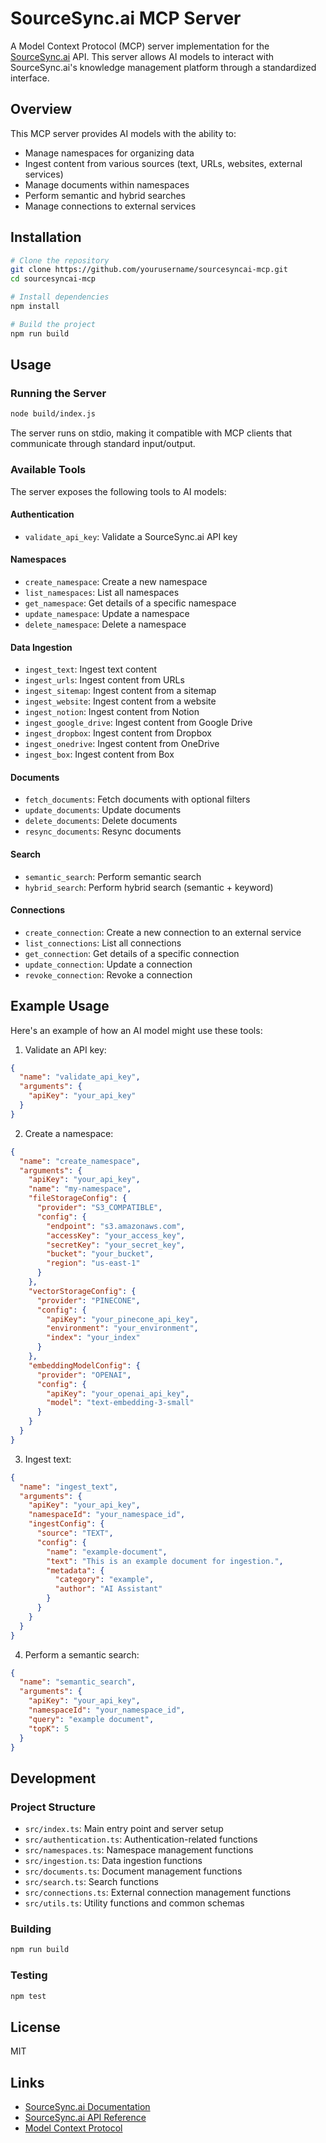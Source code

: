 # SourceSync.ai MCP Server

A Model Context Protocol (MCP) server implementation for the [SourceSync.ai](https://sourcesync.ai) API. This server allows AI models to interact with SourceSync.ai's knowledge management platform through a standardized interface.

## Overview

This MCP server provides AI models with the ability to:

- Manage namespaces for organizing data
- Ingest content from various sources (text, URLs, websites, external services)
- Manage documents within namespaces
- Perform semantic and hybrid searches
- Manage connections to external services

## Installation

```bash
# Clone the repository
git clone https://github.com/yourusername/sourcesyncai-mcp.git
cd sourcesyncai-mcp

# Install dependencies
npm install

# Build the project
npm run build
```

## Usage

### Running the Server

```bash
node build/index.js
```

The server runs on stdio, making it compatible with MCP clients that communicate through standard input/output.

### Available Tools

The server exposes the following tools to AI models:

#### Authentication
- `validate_api_key`: Validate a SourceSync.ai API key

#### Namespaces
- `create_namespace`: Create a new namespace
- `list_namespaces`: List all namespaces
- `get_namespace`: Get details of a specific namespace
- `update_namespace`: Update a namespace
- `delete_namespace`: Delete a namespace

#### Data Ingestion
- `ingest_text`: Ingest text content
- `ingest_urls`: Ingest content from URLs
- `ingest_sitemap`: Ingest content from a sitemap
- `ingest_website`: Ingest content from a website
- `ingest_notion`: Ingest content from Notion
- `ingest_google_drive`: Ingest content from Google Drive
- `ingest_dropbox`: Ingest content from Dropbox
- `ingest_onedrive`: Ingest content from OneDrive
- `ingest_box`: Ingest content from Box

#### Documents
- `fetch_documents`: Fetch documents with optional filters
- `update_documents`: Update documents
- `delete_documents`: Delete documents
- `resync_documents`: Resync documents

#### Search
- `semantic_search`: Perform semantic search
- `hybrid_search`: Perform hybrid search (semantic + keyword)

#### Connections
- `create_connection`: Create a new connection to an external service
- `list_connections`: List all connections
- `get_connection`: Get details of a specific connection
- `update_connection`: Update a connection
- `revoke_connection`: Revoke a connection

## Example Usage

Here's an example of how an AI model might use these tools:

1. Validate an API key:
```json
{
  "name": "validate_api_key",
  "arguments": {
    "apiKey": "your_api_key"
  }
}
```

2. Create a namespace:
```json
{
  "name": "create_namespace",
  "arguments": {
    "apiKey": "your_api_key",
    "name": "my-namespace",
    "fileStorageConfig": {
      "provider": "S3_COMPATIBLE",
      "config": {
        "endpoint": "s3.amazonaws.com",
        "accessKey": "your_access_key",
        "secretKey": "your_secret_key",
        "bucket": "your_bucket",
        "region": "us-east-1"
      }
    },
    "vectorStorageConfig": {
      "provider": "PINECONE",
      "config": {
        "apiKey": "your_pinecone_api_key",
        "environment": "your_environment",
        "index": "your_index"
      }
    },
    "embeddingModelConfig": {
      "provider": "OPENAI",
      "config": {
        "apiKey": "your_openai_api_key",
        "model": "text-embedding-3-small"
      }
    }
  }
}
```

3. Ingest text:
```json
{
  "name": "ingest_text",
  "arguments": {
    "apiKey": "your_api_key",
    "namespaceId": "your_namespace_id",
    "ingestConfig": {
      "source": "TEXT",
      "config": {
        "name": "example-document",
        "text": "This is an example document for ingestion.",
        "metadata": {
          "category": "example",
          "author": "AI Assistant"
        }
      }
    }
  }
}
```

4. Perform a semantic search:
```json
{
  "name": "semantic_search",
  "arguments": {
    "apiKey": "your_api_key",
    "namespaceId": "your_namespace_id",
    "query": "example document",
    "topK": 5
  }
}
```

## Development

### Project Structure

- `src/index.ts`: Main entry point and server setup
- `src/authentication.ts`: Authentication-related functions
- `src/namespaces.ts`: Namespace management functions
- `src/ingestion.ts`: Data ingestion functions
- `src/documents.ts`: Document management functions
- `src/search.ts`: Search functions
- `src/connections.ts`: External connection management functions
- `src/utils.ts`: Utility functions and common schemas

### Building

```bash
npm run build
```

### Testing

```bash
npm test
```

## License

MIT

## Links

- [SourceSync.ai Documentation](https://sourcesync.ai/docs)
- [SourceSync.ai API Reference](https://sourcesync.ai/api-reference)
- [Model Context Protocol](https://github.com/modelcontextprotocol/mcp)
